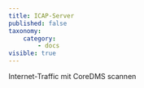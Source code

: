 ```yaml
---
title: ICAP-Server
published: false
taxonomy:
    category:
        - docs
visible: true
---
```


Internet-Traffic mit CoreDMS scannen